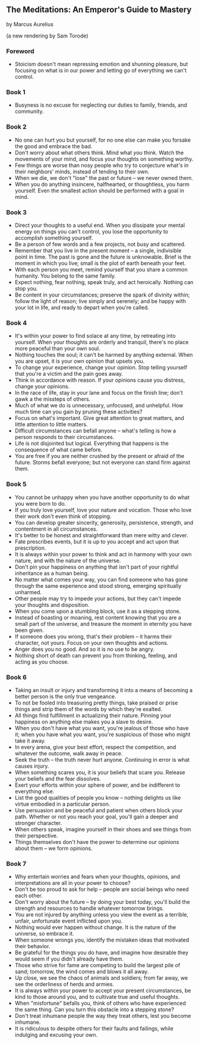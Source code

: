 ## The Meditations: An Emperor's Guide to Mastery

by Marcus Aurelius

(a new rendering by Sam Torode)

### Foreword

* Stoicism doesn't mean repressing emotion and shunning pleasure, but focusing on what is in our power and letting go of everything we can't control.

### Book 1

* Busyness is no excuse for neglecting our duties to family, friends, and community.

### Book 2

* No one can hurt you but yourself, for no one else can make you forsake the good and embrace the bad.
* Don't worry about what others think. Mind what _you_ think. Watch the movements of your mind, and focus your thoughts on something worthy.
* Few things are worse than nosy people who try to conjecture what's in their neighbors' minds, instead of tending to their own.
* When we die, we don't "lose" the past or future – we never owned them.
* When you do anything insincere, halfhearted, or thoughtless, you harm yourself. Even the smallest action should be performed with a goal in mind.

### Book 3

* Direct your thoughts to a useful end. When you dissipate your mental energy on things you can't control, you lose the opportunity to accomplish something yourself.
* Be a person of few words and a few projects, not busy and scattered.
* Remember that you live in the present moment – a single, indivisible point in time. The past is gone and the future is unknowable. Brief is the moment in which you live; small is the plot of earth beneath your feet.
* With each person you meet, remind yourself that you share a common humanity. You belong to the same family.
* Expect nothing, fear nothing, speak truly, and act heroically. Nothing can stop you.
* Be content in your circumstances; preserve the spark of divinity within; follow the light of reason; live simply and serenely; and be happy with your lot in life, and ready to depart when you're called.

### Book 4

* It's within your power to find solace at any time, by retreating into yourself. When your thoughts are orderly and tranquil, there's no place more peaceful than your own soul.
* Nothing touches the soul; it can't be harmed by anything external. When you are upset, it is your own opinion that upsets you.
* To change your experience, change your opinion. Stop telling yourself that you're a victim and the pain goes away.
* Think in accordance with reason. If your opinions cause you distress, change your opinions.
* In the race of life, stay in your lane and focus on the finish line; don't gawk a the missteps of others.
* Much of what we do is unnecessary, unfocused, and unhelpful. How much time can you gain by pruning these activities?
* Focus on what's important. Give great attention to great matters, and little attention to little matters.
* Difficult circumstances can befall anyone – what's telling is how a person responds to their circumstances.
* Life is not disjointed but logical. Everything that happens is the consequence of what came before.
* You are free if you are neither crushed by the present or afraid of the future. Storms befall everyone; but not everyone can stand firm against them.

### Book 5

* You cannot be unhappy when you have another opportunity to do what you were born to do.
* If you truly love yourself, love your nature and vocation. Those who love their work don't even think of stopping.
* You can develop greater sincerity, generosity, persistence, strength, and contentment in all circumstances.
* It's better to be honest and straightforward than mere witty and clever.
* Fate prescribes events, but it is up to you accept and act upon that prescription.
* It is always within your power to think and act in harmony with your own nature, and with the nature of the universe.
* Don't pin your happiness on anything that isn't part of your rightful inheritance as a human being.
* No matter what comes your way, you can find someone who has gone through the same experience and stood strong, emerging spiritually unharmed.
* Other people may try to impede your actions, but they can't impede your thoughts and disposition.
* When you come upon a stumbling block, use it as a stepping stone.
* Instead of boasting or moaning, rest content knowing that you are a small part of the universe, and treasure the moment in eternity you have been given.
* If someone does you wrong, that's their problem – it harms their character, not yours. Focus on your own thoughts and actions.
* Anger does you no good. And so it is no use to be angry.
* Nothing short of death can prevent you from thinking, feeling, and acting as you choose.

### Book 6

* Taking an insult or injury and transforming it into a means of becoming a better person is the only true vengeance.
* To not be fooled into treasuring pretty things, take praised or prise things and strip them of the words by which they're exalted.
* All things find fulfillment in actualizing their nature. Pinning your happiness on anything else makes you a slave to desire.
* When you don't have what you want, you're jealous of those who have it; when you have what you want, you're suspicious of those who might take it away.
* In every arena, give your best effort, respect the competition, and whatever the outcome, walk away in peace.
* Seek the truth – the truth never hurt anyone. Continuing in error is what causes injury.
* When something scares you, it is your beliefs that scare you. Release your beliefs and the fear dissolves.
* Exert your efforts within your sphere of power, and be indifferent to everything else.
* List the good qualities of people you know – nothing delights us like virtue embodied in a particular person.
* Use persuasion and be peaceful and patient when others block your path. Whether or not you reach your goal, you'll gain a deeper and stronger character.
* When others speak, imagine yourself in their shoes and see things from their perspective.
* Things themselves don't have the power to determine our opinions about them – we form opinions.

### Book 7

* Why entertain worries and fears when your thoughts, opinions, and interpretations are all in your power to choose?
* Don't be too proud to ask for help – people are social beings who need each other.
* Don't worry about the future – by doing your best today, you'll build the strength and resources to handle whatever tomorrow brings.
* You are not injured by anything unless you view the event as a terrible, unfair, unfortunate event inflicted upon you.
* Nothing would ever happen without change. It is the nature of the universe, so embrace it.
* When someone wrongs you, identify the mistaken ideas that motivated their behavior. 
* Be grateful for the things you do have, and imagine how desirable they would seem if you didn't already have them.
* Those who strive for fame are competing to build the largest pile of sand; tomorrow, the wind comes and blows it all away.
* Up close, we see the chaos of animals and soldiers; from far away, we see the orderliness of herds and armies.
* It is always within your power to accept your present circumstances, be kind to those around you, and to cultivate true and useful thoughts.
* When "misfortune" befalls you, think of others who have experienced the same thing. Can you turn this obstacle into a stepping stone?
* Don't treat inhumane people the way they treat others, lest you become inhumane.
* It is ridiculous to despite others for their faults and failings, while indulging and excusing your own.
